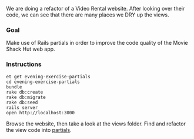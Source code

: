 We are doing a refactor of a Video Rental website. After looking over their code, we can see that there are many places we DRY up the views.

### Goal

Make use of Rails partials in order to improve the code quality of the Movie Shack Hut web app.

### Instructions

```no-highlight
et get evening-exercise-partials
cd evening-exercise-partials
bundle
rake db:create
rake db:migrate
rake db:seed
rails server
open http://localhost:3000
```

Browse the website, then take a look at the views folder. Find and refactor the view code into [partials](http://guides.rubyonrails.org/layouts_and_rendering.html#using-partials).

